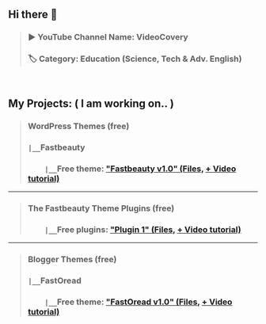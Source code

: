 ## Hi there 👋 
> ### ▶️ YouTube Channel Name: VideoCovery   
> ### 🏷️ Category: Education (Science, Tech & Adv. English)
<pre>

</pre>
## My Projects: ( I am working on.. )
> ### WordPress Themes (free)
> ### `|__`Fastbeauty 
> ### `    |__`Free theme: ["Fastbeauty v1.0" (Files,](https://github.com/VideoCovery/wordpress_free-theme__fastbeauty-v1.0) [+ Video tutorial)](https://youtube.com/@VideoCovery)
---
> ### The Fastbeauty Theme Plugins (free)
> ### `    |__`Free  plugins: ["Plugin 1" (Files,](https://github.com/VideoCovery/wordpress_free-plugin__plugin1) [+ Video tutorial)](https://youtube.com/@VideoCovery)
---
> ### Blogger Themes (free)
> ### `|__`FastOread 
> ### `    |__`Free theme: ["FastOread v1.0" (Files,](https://github.com/VideoCovery/blogger_free-theme__fastoread-v1.0) [+ Video tutorial)](https://youtube.com/@VideoCovery)

<!--
**VideoCovery/videocovery** is a ✨ _special_ ✨ repository because its `README.md` (this file) appears on your GitHub profile.

Here are some ideas to get you started:

- 🔭 I’m currently working on ...
- 🌱 I’m currently learning ...
- 👯 I’m looking to collaborate on ...
- 🤔 I’m looking for help with ...
- 💬 Ask me about ...
- 📫 How to reach me: ...
- 😄 Pronouns: ...
- ⚡ Fun fact: ...
-->
